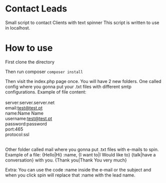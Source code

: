 # Contact Leads
Small script to contact Clients with text spinner
This script is written to use in localhost.

# How to use
First clone the directory

Then run composer `composer install`

Then visit the index.php page once. You will have 2 new folders.
One called config where you gonna put your .txt files with different smtp configurations. Example of file content:<br /><br />
server:server.server.net<br />
email:test@test.pt<br />
name:Name Name<br />
username:test@test.pt<br />
password:password<br />
port:465<br />
protocol:ssl<br />

<br />
Other folder called mail where you gonna put .txt files with e-mails to spin.
Example of a file:
{Hello|Hi} :name,
{I want to|I Would like to} {talk|have a conversation} with you.
{Thank you|Thank You very much}

Extra:
You can use the code :name inside the e-mail or the subject and when you click
spin will replace that :name with the lead name.